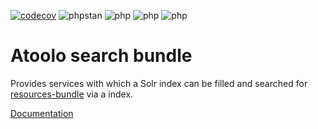 [![codecov](https://codecov.io/gh/sitepark/atoolo-search-bundle/graph/badge.svg?token=xBMwUzm34b)](https://codecov.io/gh/sitepark/atoolo-search-bundle)
![phpstan](https://img.shields.io/badge/PHPStan-level%209-brightgreen)
![php](https://img.shields.io/badge/PHP-8.1-blue)
![php](https://img.shields.io/badge/PHP-8.2-blue)
![php](https://img.shields.io/badge/PHP-8.3-blue)

# Atoolo search bundle

Provides services with which a Solr index can be filled and searched for [resources-bundle](https://github.com/sitepark/atoolo-resource-bundle) via a index.

[Documentation](https://sitepark.github.io/atoolo-docs/develop/bundles/search/)

